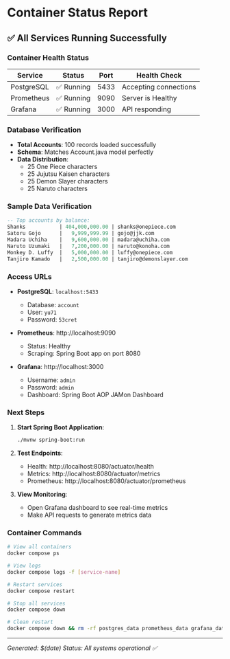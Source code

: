 # Container Status Report

## ✅ All Services Running Successfully

### Container Health Status

| Service | Status | Port | Health Check |
|---------|--------|------|--------------|
| PostgreSQL | ✅ Running | 5433 | Accepting connections |
| Prometheus | ✅ Running | 9090 | Server is Healthy |
| Grafana | ✅ Running | 3000 | API responding |

### Database Verification

- **Total Accounts**: 100 records loaded successfully
- **Schema**: Matches Account.java model perfectly
- **Data Distribution**:
  - 25 One Piece characters
  - 25 Jujutsu Kaisen characters
  - 25 Demon Slayer characters
  - 25 Naruto characters

### Sample Data Verification

```sql
-- Top accounts by balance:
Shanks           | 404,000,000.00 | shanks@onepiece.com
Satoru Gojo      |   9,999,999.99 | gojo@jjk.com
Madara Uchiha    |   9,600,000.00 | madara@uchiha.com
Naruto Uzumaki   |   7,200,000.00 | naruto@konoha.com
Monkey D. Luffy  |   5,000,000.00 | luffy@onepiece.com
Tanjiro Kamado   |   2,500,000.00 | tanjiro@demonslayer.com
```

### Access URLs

- **PostgreSQL**: `localhost:5433`
  - Database: `account`
  - User: `yu71`
  - Password: `53cret`

- **Prometheus**: http://localhost:9090
  - Status: Healthy
  - Scraping: Spring Boot app on port 8080

- **Grafana**: http://localhost:3000
  - Username: `admin`
  - Password: `admin`
  - Dashboard: Spring Boot AOP JAMon Dashboard

### Next Steps

1. **Start Spring Boot Application**:
   ```bash
   ./mvnw spring-boot:run
   ```

2. **Test Endpoints**:
   - Health: http://localhost:8080/actuator/health
   - Metrics: http://localhost:8080/actuator/metrics
   - Prometheus: http://localhost:8080/actuator/prometheus

3. **View Monitoring**:
   - Open Grafana dashboard to see real-time metrics
   - Make API requests to generate metrics data

### Container Commands

```bash
# View all containers
docker compose ps

# View logs
docker compose logs -f [service-name]

# Restart services
docker compose restart

# Stop all services
docker compose down

# Clean restart
docker compose down && rm -rf postgres_data prometheus_data grafana_data && docker compose up -d
```

---
*Generated: $(date)*
*Status: All systems operational ✅*
